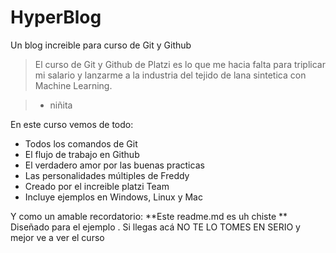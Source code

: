 # HyperBlog
Un blog increible para curso de Git y Github

> El curso de Git y Github de Platzi es lo que me hacia falta para triplicar mi salario y lanzarme a la industria del tejido de lana sintetica con Machine Learning.

>- niñita

En este curso vemos de todo:
* Todos los comandos de Git
* El flujo de trabajo en Github
* El verdadero amor por las buenas practicas
* Las personalidades múltiples de Freddy
* Creado por el increible platzi Team
* Incluye ejemplos en Windows, Linux y Mac

Y como un amable recordatorio: **Este readme.md es uh chiste ** Diseñado para el ejemplo . Si llegas acá NO TE LO TOMES EN SERIO y mejor ve a ver el curso
